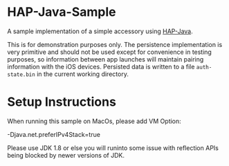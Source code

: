 HAP-Java-Sample
=========
A sample implementation of a simple accessory using [HAP-Java](https://github.com/beowulfe/HAP-Java).

This is for demonstration purposes only. The persistence implementation is very primitive and should not be used except
for convenience in testing purposes, so information between app launches will maintain pairing information with the iOS
devices. Persisted data is written to a file `auth-state.bin` in the current working directory.

Setup Instructions
=========
When running this sample on MacOs, please add VM Option:

-Djava.net.preferIPv4Stack=true

Please use JDK 1.8 or else you will runinto some issue with reflection APIs being blocked by newer versions of JDK.
